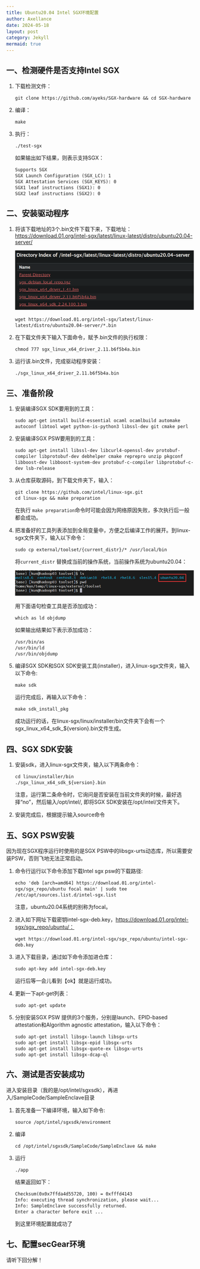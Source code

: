 ```yaml
---
title: Ubuntu20.04 Intel SGX环境配置
author: Axellance
date: 2024-05-18
layout: post
category: Jekyll
mermaid: true
---
```


## 一、检测硬件是否支持Intel SGX

1. 下载检测文件：

   ```shell
   git clone https://github.com/ayeks/SGX-hardware && cd SGX-hardware
   ```

2. 编译：

   ```shell
   make
   ```

3. 执行：

   ```
   ./test-sgx
   ```

   如果输出如下结果，则表示支持SGX：

   ```shell
   Supports SGX
   SGX Launch Configuration (SGX_LC): 1
   SGX Attestation Services (SGX_KEYS): 0
   SGX1 leaf instructions (SGX1): 0
   SGX2 leaf instructions (SGX2): 0
   ```

   

## 二、安装驱动程序

1. 将该下载地址的3个.bin文件下载下来，下载地址：https://download.01.org/intel-sgx/latest/linux-latest/distro/ubuntu20.04-server/

   <img src="../images/sgx-driver.png" style="zoom:67%;" />

   ```shell
   wget https://download.01.org/intel-sgx/latest/linux-latest/distro/ubuntu20.04-server/*.bin
   ```

2. 在下载文件夹下输入下面命令，赋予.bin文件的执行权限：

   ```shell
   chmod 777 sgx_linux_x64_driver_2.11.b6f5b4a.bin
   ```

3. 运行该.bin文件，完成驱动程序安装：

   ```shell
   ./sgx_linux_x64_driver_2.11.b6f5b4a.bin
   ```

   

## 三、准备阶段

1. 安装编译SGX SDK要用到的工具：

   ```shell
   sudo apt-get install build-essential ocaml ocamlbuild automake autoconf libtool wget python-is-python3 libssl-dev git cmake perl
   ```

2. 安装编译SGX PSW要用到的工具：

   ```shell
   sudo apt-get install libssl-dev libcurl4-openssl-dev protobuf-compiler libprotobuf-dev debhelper cmake reprepro unzip pkgconf libboost-dev libboost-system-dev protobuf-c-compiler libprotobuf-c-dev lsb-release
   ```

3. 从仓库获取源码，到下载文件夹下，输入：

   ```shell
   git clone https://github.com/intel/linux-sgx.git
   cd linux-sgx && make preparation
   ```

   在执行 `make preparation`命令时可能会因为网络原因失败，多次执行后一般都会成功。

4. 把准备好的工具列表添加到全局变量中，方便之后编译工作的展开。到linux-sgx文件夹下，输入以下命令：

   ```shell
   sudo cp external/toolset/{current_distr}/* /usr/local/bin
   ```

   将`current_distr` 替换成当前的操作系统，当前操作系统为ubuntu20.04：

   ![](../images/sgx-toolset.png)

   用下面语句检查工具是否添加成功：

   ```shell
   which as ld objdump
   ```

   如果输出结果如下表示添加成功：

   ```shell
   /usr/bin/as
   /usr/bin/ld
   /usr/bin/objdump
   ```

5. 编译SGX SDK和SGX SDK安装工具(installer)，进入linux-sgx文件夹，输入以下命令:

   ```shell
   make sdk
   ```

   运行完成后，再输入以下命令：

   ```shell
   make sdk_install_pkg
   ```

   成功运行的话，在linux-sgx/linux/installer/bin文件夹下会有一个sgx_linux_x64_sdk_${version}.bin文件生成。
   
   

## 四、SGX SDK安装

1. 安装sdk，进入linux-sgx文件夹，输入以下两条命令：

   ```shell
   cd linux/installer/bin
   ./sgx_linux_x64_sdk_${version}.bin
   ```

   注意，运行第二条命令时，它询问是否安装在当前文件夹的时候，最好选择“no”，然后输入/opt/intel/, 即将SGX SDK安装在/opt/intel/文件夹下。

2. 安装完成后，根据提示输入source命令



## 五、SGX PSW安装

因为现在SGX程序运行时使用的是SGX PSW中的libsgx-urts动态库，所以需要安装PSW，否则飞地无法正常启动。

1. 命令行运行以下命令添加下载Intel sgx psw的下载路径:

   ```shell
   echo 'deb [arch=amd64] https://download.01.org/intel-sgx/sgx_repo/ubuntu focal main' | sudo tee /etc/apt/sources.list.d/intel-sgx.list
   ```

   注意，ubuntu20.04系统的别称为focal。

2. 进入如下网址下载密钥intel-sgx-deb.key，https://download.01.org/intel-sgx/sgx_repo/ubuntu/：

   ```shell
   wget https://download.01.org/intel-sgx/sgx_repo/ubuntu/intel-sgx-deb.key
   ```

3. 进入下载目录，通过如下命令添加进仓库：

   ```shell
   sudo apt-key add intel-sgx-deb.key
   ```
   运行后等一会儿看到【ok】就是运行成功。

4. 更新一下apt-get列表：

   ```shell
   sudo apt-get update
   ```

5. 分别安装SGX PSW 提供的3个服务，分别是launch、EPID-based attestation和Algorithm agnostic attestation，输入以下命令：

   ```shell
   sudo apt-get install libsgx-launch libsgx-urts
   sudo apt-get install libsgx-epid libsgx-urts
   sudo apt-get install libsgx-quote-ex libsgx-urts
   sudo apt-get install libsgx-dcap-ql
   ```



## 六、测试是否安装成功

进入安装目录（我的是/opt/intel/sgxsdk），再进入/SampleCode/SampleEnclave目录

1. 首先准备一下编译环境，输入如下命令:

   ```shell
   source /opt/intel/sgxsdk/environment
   ```

2. 编译

   ```shell
   cd /opt/intel/sgxsdk/SampleCode/SampleEnclave && make
   ```

3. 运行

   ```shell
   ./app
   ```

   结果返回如下：

   ```shell
   Checksum(0x0x7ffda4d55720, 100) = 0xfffd4143
   Info: executing thread synchronization, please wait...
   Info: SampleEnclave successfully returned.
   Enter a character before exit ...
   ```

   到这里环境配置就成功了



## 七、配置secGear环境

请听下回分解！